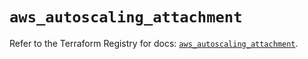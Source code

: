 # `aws_autoscaling_attachment`

Refer to the Terraform Registry for docs: [`aws_autoscaling_attachment`](https://registry.terraform.io/providers/hashicorp/aws/5.100.0/docs/resources/autoscaling_attachment).
